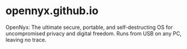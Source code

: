 # opennyx.github.io
OpenNyx: The ultimate secure, portable, and self-destructing OS for uncompromised privacy and digital freedom. Runs from USB on any PC, leaving no trace.
